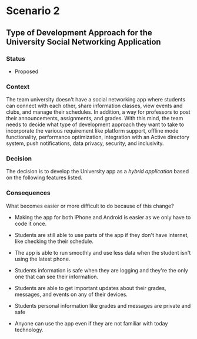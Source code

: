 # Scenario 2

## Type of Development Approach for the University Social Networking Application

### Status

- Proposed


### Context

The team university doesn't have a social networking app where students can connect with each other, share information classes, view events and clubs, and manage their schedules. In addition, a way for professors to post their announcements, assignments, and grades. With this mind, the team needs to decide what type of development approach they want to take to incorporate the various requirement like platform support, offline mode functionality, performance optimization, integration with an Active directory system, push notifications, data privacy, security, and inclusivity. 


### Decision

The decision is to develop the University app as a *hybrid application* based on the following features listed. 

### Consequences

What becomes easier or more difficult to do because of this change?

- Making the app for both iPhone and Android is easier as we only have to code it once.
  
- Students are still able to use parts of the app if they don't have internet, like checking the their schedule.

- The app is able to run smoothly and use less data when the student isn't using the latest phone. 

- Students information is safe when they are logging and they're the only one that can see their information.

- Students are able to get important updates about their grades, messages, and events on any of their devices.

- Students personal information like grades and messages are private and safe 

- Anyone can use the app even if they are not familiar with today technology.

